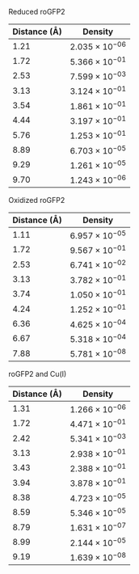 Reduced roGFP2

| Distance (Å) | Density |
|-----------|-----------|
| 1.21 | $2.035 \times 10^{-06}$ |
| 1.72 | $5.366 \times 10^{-01}$ |
| 2.53 | $7.599 \times 10^{-03}$ |
| 3.13 | $3.124 \times 10^{-01}$ |
| 3.54 | $1.861 \times 10^{-01}$ |
| 4.44 | $3.197 \times 10^{-01}$ |
| 5.76 | $1.253 \times 10^{-01}$ |
| 8.89 | $6.703 \times 10^{-05}$ |
| 9.29 | $1.261 \times 10^{-05}$ |
| 9.70 | $1.243 \times 10^{-06}$ |

Oxidized roGFP2

| Distance (Å) | Density |
|-----------|-----------|
| 1.11 | $6.957 \times 10^{-05}$ |
| 1.72 | $9.567 \times 10^{-01}$ |
| 2.53 | $6.741 \times 10^{-02}$ |
| 3.13 | $3.782 \times 10^{-01}$ |
| 3.74 | $1.050 \times 10^{-01}$ |
| 4.24 | $1.252 \times 10^{-01}$ |
| 6.36 | $4.625 \times 10^{-04}$ |
| 6.67 | $5.318 \times 10^{-04}$ |
| 7.88 | $5.781 \times 10^{-08}$ |

roGFP2 and Cu(I)

| Distance (Å) | Density |
|-----------|-----------|
| 1.31 | $1.266 \times 10^{-06}$ |
| 1.72 | $4.471 \times 10^{-01}$ |
| 2.42 | $5.341 \times 10^{-03}$ |
| 3.13 | $2.938 \times 10^{-01}$ |
| 3.43 | $2.388 \times 10^{-01}$ |
| 3.94 | $3.878 \times 10^{-01}$ |
| 8.38 | $4.723 \times 10^{-05}$ |
| 8.59 | $5.346 \times 10^{-05}$ |
| 8.79 | $1.631 \times 10^{-07}$ |
| 8.99 | $2.144 \times 10^{-05}$ |
| 9.19 | $1.639 \times 10^{-08}$ |
